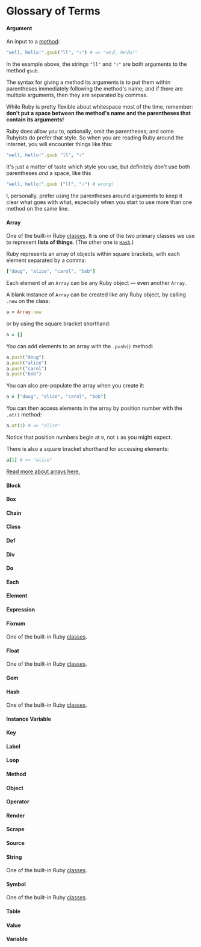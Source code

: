 # Glossary of Terms

#### Argument

An input to a [method](#method):

```ruby
"well, hello!".gsub("ll", "✌️") # => "we✌️, he✌️o!"
```

In the example above, the strings `"ll"` and `"✌️"` are both arguments to the method `gsub`.

The syntax for giving a method its arguments is to put them within parentheses immediately following the method's name; and if there are multiple arguments, then they are separated by commas.

While Ruby is pretty flexible about whitespace most of the time, remember: **don't put a space between the method's name and the parentheses that contain its arguments!**

Ruby does allow you to, optionally, omit the parentheses; and some Rubyists do prefer that style. So when you are reading Ruby around the internet, you will encounter things like this:

```ruby
"well, hello!".gsub "ll", "✌️"
```

It's just a matter of taste which style you use, but definitely don't use both parentheses _and_ a space, like this

```ruby
"well, hello!".gsub ("ll", "✌️") # wrong!
```

I, personally, prefer using the parentheses around arguments to keep it clear what goes with what, especially when you start to use more than one method on the same line.


#### Array

One of the built-in Ruby [classes](#class). It is one of the two primary classes we use to represent **lists of things**. (The other one is [`Hash`](#hash).)

Ruby represents an array of objects within square brackets, with each element separated by a comma:

```ruby
["doug", "alice", "carol", "bob"]
```

Each element of an `Array` can be any Ruby object — even another `Array`.

A blank instance of `Array` can be created like any Ruby object, by calling `.new` on the class:

```ruby
a = Array.new
```

or by using the square bracket shorthand:

```ruby
a = []
```

You can add elements to an array with the `.push()` method:

```ruby
a.push("doug")
a.push("alice")
a.push("carol")
a.push("bob")
```

You can also pre-populate the array when you create it:

```ruby
a = ["doug", "alice", "carol", "bob"]
```

You can then access elements in the array by position number with the `.at()` method:

```ruby
a.at(1) # => "alice"
```

Notice that position numbers begin at `0`, not `1` as you might expect.

There is also a square bracket shorthand for accessing elements:

```ruby
a[1] # => "alice"
```

[Read more about arrays here.](https://guides.firstdraft.com/fundamental-classes.html#arrays)

#### Block

#### Box

#### Chain

#### Class

#### Def

#### Div

#### Do

#### Each

#### Element

#### Expression

#### Fixnum

One of the built-in Ruby [classes](#class).

#### Float

One of the built-in Ruby [classes](#class).

#### Gem

#### Hash

One of the built-in Ruby [classes](#class).

#### Instance Variable

#### Key

#### Label

#### Loop

#### Method

#### Object

#### Operator

#### Render

#### Scrape

#### Source

#### String

One of the built-in Ruby [classes](#class).

#### Symbol

One of the built-in Ruby [classes](#class).

#### Table

#### Value

#### Variable
